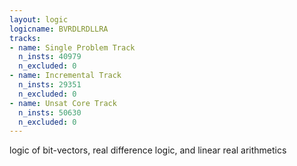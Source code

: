 ```yaml
---
layout: logic
logicname: BVRDLRDLLRA
tracks:
- name: Single Problem Track
  n_insts: 40979
  n_excluded: 0
- name: Incremental Track
  n_insts: 29351
  n_excluded: 0
- name: Unsat Core Track
  n_insts: 50630
  n_excluded: 0
---
```

logic of bit-vectors, real difference logic, and linear real arithmetics